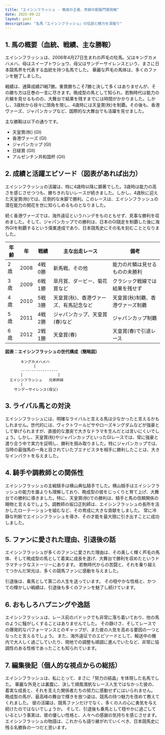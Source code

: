 ```yaml
---
title: "エイシンフラッシュ - 晩成の王者、奇跡の凱旋門賞挑戦"
date: 2025-09-22
layout: post
description: "名馬『エイシンフラッシュ』の伝説と魅力を深堀り"
---
```


## 1. 馬の概要（血統、戦績、主な勝鞍）

エイシンフラッシュは、2006年4月27日生まれの芦毛の牡馬。父はキングカメハメハ、母はスイープトウショウ、母父はサンデーサイレンスという、まさに日本競馬界を代表する血統を持つ名馬でした。  華麗な芦毛の馬体は、多くのファンを魅了しました。

戦績は、通算成績21戦7勝。重賞勝ちこそ7勝と決して多くはありませんが、その勝ち方は圧巻の一言に尽きます。晩成型の馬として知られ、若駒時代は能力の片鱗を見せるものの、大舞台で結果を残すまでには時間がかかりました。しかし、3歳秋から徐々に頭角を現し、4歳時には天皇賞(秋)を制覇。その後も、香港ヴァーズ、ジャパンカップなど、国際的な大舞台でも活躍を見せました。

主な勝鞍は以下の通りです。

* 天皇賞(秋) (GI)
* 香港ヴァーズ (GI)
* ジャパンカップ (GI)
* 日経賞 (GII)
* アルゼンチン共和国杯 (GII)


## 2. 成績と活躍エピソード（図表があれば出力）

エイシンフラッシュの活躍は、特に4歳時以降に顕著でした。3歳時は能力の高さを感じさせつつも、勝ちきれないレースが続きました。しかし、4歳秋に迎えた天皇賞(秋)では、圧倒的な末脚で勝利。このレースは、エイシンフラッシュの潜在能力の開花を世に知らしめるものとなりました。

続く香港ヴァーズでは、海外遠征というハンデをものともせず、見事な勝利を収めました。そして、ジャパンカップでの勝利は、日本のGI競走を制覇した後に海外GIを制覇するという偉業達成であり、日本競馬史にその名を刻むこととなりました。

| 年齢 | 年 | 戦績 | 主な出走レース | 備考 |
|---|---|---|---|---|
| 2歳 | 2008 | 4戦0勝 | 新馬戦、その他 |  能力の片鱗は見せるものの未勝利 |
| 3歳 | 2009 | 6戦1勝 |  皐月賞、ダービー、菊花賞など |  クラシック戦線では結果を残せず |
| 4歳 | 2010 | 5戦3勝 | 天皇賞(秋)、香港ヴァーズ、有馬記念など | 天皇賞(秋)制覇、香港ヴァーズ制覇 |
| 5歳 | 2011 | 4戦2勝 | ジャパンカップ、天皇賞(春)など | ジャパンカップ制覇 |
| 6歳 | 2012 | 2戦1勝 |  天皇賞(春) | 天皇賞(春)で引退レース |

**図表：エイシンフラッシュの世代構成（簡略図）**

```
       キングカメハメハ
             |
       -----------------
       |                |
  エイシンフラッシュ   兄弟姉妹
       |
    サンデーサイレンス(母父)
```


## 3. ライバル馬との対決

エイシンフラッシュには、明確なライバルと言える馬は少なかったと言えるかもしれません。世代的には、ヴィクトワールピサやローズキングダムなどが強豪として挙げられますが、直接的な激突で大きなドラマを生んだとは言いにくいでしょう。しかし、天皇賞(秋)やジャパンカップといったGIレースでは、常に強豪と渡り合う中で実力を証明し、勝利を掴み取りました。特にジャパンカップでは、当時の最強馬の一角と目されていたブエナビスタを相手に勝利したことは、大きなインパクトを与えました。


## 4. 騎手や調教師との関係性

エイシンフラッシュの主戦騎手は横山典弘騎手でした。横山騎手はエイシンフラッシュの能力を誰よりも理解しており、晩成型の彼をじっくりと育て上げ、大舞台での勝利に導きました。特に、天皇賞(秋)での勝利は、騎手と馬の信頼関係の賜物と言えるでしょう。調教師の坂口正則師は、エイシンフラッシュの長所を活かしたローテーションを組むなど、その育成に大きな貢献をしました。  常に冷静な判断でエイシンフラッシュを導き、その才能を最大限に引き出すことに成功しました。


## 5. ファンに愛された理由、引退後の話

エイシンフラッシュが多くのファンに愛された理由は、その美しく輝く芦毛の馬体、そして晩成型の馬として着実に成長を遂げ、大舞台で勝利を収めたというドラマチックなストーリーにあります。  若駒時代からの苦闘と、それを乗り越えてつかんだ栄光は、多くの競馬ファンに感動を与えました。

引退後は、乗馬として第二の人生を送っています。  その穏やかな性格と、かつての輝かしい戦績は、引退後も多くのファンを魅了し続けています。


## 6. おもしろハプニングや逸話

エイシンフラッシュは、レース前のパドックでも非常に落ち着いており、他の馬のように騒がしくすることはありませんでした。  その静けさ、そしてレースでの爆発的なパフォーマンスとのギャップが、また彼の人気を高める要因の一つとなったと言えるでしょう。  また、海外遠征でのエピソードとして、輸送中の機内で大人しく過ごしていたり、現地での調整も順調に進んでいたなど、非常に協調性のある性格であったことも知られています。


## 7. 編集後記（個人的な視点からの総括）

エイシンフラッシュは、私にとって、まさに「努力の結晶」を体現した名馬でした。  華麗な外見とは裏腹に、決して順風満帆なレース人生ではなかった彼の、着実な成長と、それを支えた関係者たちの努力に感動せずにはいられません。  晩成型の馬が、最高峰の舞台で輝きを放つ姿は、競馬の持つ魅力を改めて教えてくれました。  彼の活躍は、競馬ファンだけでなく、多くの人の心に勇気を与え続けたのではないでしょうか。  そして、引退後も乗馬として穏やかに過ごしているという事実は、彼の優しい性格と、人々への感謝の気持ちを感じさせます。  エイシンフラッシュの物語は、これからも語り継がれていくべき、日本競馬史に残る名勝負の一つだと思います。
